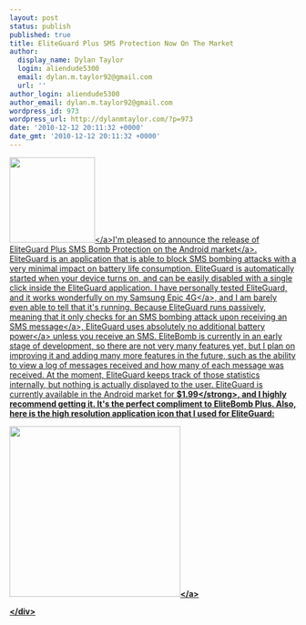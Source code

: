 ```yaml
---
layout: post
status: publish
published: true
title: EliteGuard Plus SMS Protection Now On The Market
author:
  display_name: Dylan Taylor
  login: aliendude5300
  email: dylan.m.taylor92@gmail.com
  url: ''
author_login: aliendude5300
author_email: dylan.m.taylor92@gmail.com
wordpress_id: 973
wordpress_url: http://dylanmtaylor.com/?p=973
date: '2010-12-12 20:11:32 +0000'
date_gmt: '2010-12-12 20:11:32 +0000'
---
```

<p><a rel="attachment wp-att-970" href="http:&#47;&#47;dylanmtaylor.com&#47;2010&#47;12&#47;10&#47;beginning-work-on-eliteguardian&#47;eliteshield-icon-512-hq-2&#47;"><img class="alignleft size-thumbnail wp-image-970" title="EliteGuardian Application Icon " src="http:&#47;&#47;dylanmtaylor.com&#47;wp-content&#47;uploads&#47;2010&#47;12&#47;eliteshield-icon-512-hq1-150x150.png" alt="" width="150" height="150" &#47;><&#47;a>I'm pleased to announce the release of EliteGuard Plus SMS Bomb Protection on the <a class="zem_slink" title="Android Market" rel="homepage" href="http:&#47;&#47;www.android.com&#47;market&#47;">Android market<&#47;a>. EliteGuard is an application that is able to block SMS bombing attacks with a very minimal impact on battery life consumption. EliteGuard is automatically started when your device turns on, and can be easily disabled with a single click inside the EliteGuard application. I have personally tested EliteGuard, and it works wonderfully on my <a class="zem_slink" title="Samsung i9000 Galaxy S" rel="wikipedia" href="http:&#47;&#47;en.wikipedia.org&#47;wiki&#47;Samsung_i9000_Galaxy_S">Samsung Epic 4G<&#47;a>, and I am barely even able to tell that it's running. Because EliteGuard runs passively, meaning that it only checks for an SMS bombing attack upon receiving an <a class="zem_slink" title="SMS" rel="wikipedia" href="http:&#47;&#47;en.wikipedia.org&#47;wiki&#47;SMS">SMS message<&#47;a>, EliteGuard uses absolutely no additional <a class="zem_slink" title="Battery (electricity)" rel="wikipedia" href="http:&#47;&#47;en.wikipedia.org&#47;wiki&#47;Battery_%28electricity%29">battery power<&#47;a> unless you receive an SMS. EliteBomb is currently in an early stage of development, so there are not very many features yet, but I plan on improving it and adding many more features in the future, such as the ability to view a log of messages received and how many of each message was received. At the moment, EliteGuard keeps track of those statistics internally, but nothing is actually displayed to the user. EliteGuard is currently available in the Android market for <strong>$1.99<&#47;strong>, and I highly recommend getting it. It's the perfect compliment to EliteBomb Plus. Also, here is the high resolution application icon that I used for EliteGuard:</p>
<p><a rel="attachment wp-att-975" href="http:&#47;&#47;dylanmtaylor.com&#47;2010&#47;12&#47;12&#47;eliteguard-plus-sms-protection-now-on-the-market&#47;eliteshield-logo-highres-wings-2&#47;"><img class="alignnone size-medium wp-image-975" title="EliteGuard High Resolution Application Icon" src="http:&#47;&#47;dylanmtaylor.com&#47;wp-content&#47;uploads&#47;2010&#47;12&#47;eliteshield-logo-highres-wings1-300x300.png" alt="" width="300" height="300" &#47;><&#47;a></p>
<div class="zemanta-pixie" style="margin-top: 10px; height: 15px;"><img class="zemanta-pixie-img" style="border: medium none; float: right;" src="http:&#47;&#47;dylanmtaylor.com&#47;wp-content&#47;uploads&#47;2011&#47;06&#47;pixy2.gif" alt="" &#47;><&#47;div></p>
